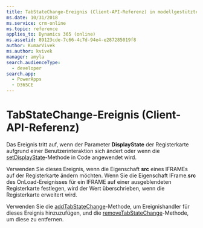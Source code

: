 ```yaml
---
title: TabStateChange-Ereignis (Client-API-Referenz) in modellgestützten Apps| MicrosoftDocs
ms.date: 10/31/2018
ms.service: crm-online
ms.topic: reference
applies_to: Dynamics 365 (online)
ms.assetid: 89123cde-7c66-4c7d-94e4-e287285019f8
author: KumarVivek
ms.author: kvivek
manager: amyla
search.audienceType:
  - developer
search.app:
  - PowerApps
  - D365CE
---
```

# <a name="tabstatechange-event-client-api-reference"></a>TabStateChange-Ereignis (Client-API-Referenz)



Das Ereignis tritt auf, wenn der Parameter **DisplayState** der Registerkarte aufgrund einer Benutzerinteraktion sich ändert oder wenn die [setDisplayState](../formContext-ui-tabs/setDisplayState.md)-Methode in Code angewendet wird. 

Verwenden Sie dieses Ereignis, wenn die Eigenschaft **src** eines IFRAMEs auf der Registerkarte ändern möchten. Wenn Sie die Eigenschaft IFrame.**src** des OnLoad-Ereignisses für ein IFRAME auf einer ausgeblendeten Registerkarte festlegen, wird der Wert überschrieben, wenn die Registerkarte erweitert wird.

Verwenden Sie die [addTabStateChange](../formContext-ui-tabs/addTabStateChange.md)-Methode, um Ereignishandler für dieses Ereignis hinzuzufügen, und die [removeTabStateChange](../formContext-ui-tabs/removeTabStateChange.md)-Methode, um diese zu entfernen.



